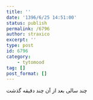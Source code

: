 ```yaml
---
title: ''
date: '1396/6/25 14:51:00'
status: publish
permalink: /6796
author: straxico
excerpt: ''
type: post
id: 6796
category:
    - tytomood
tag: []
post_format: []
---
```

چند سالی بعد از آن چند دقیقه گذشت